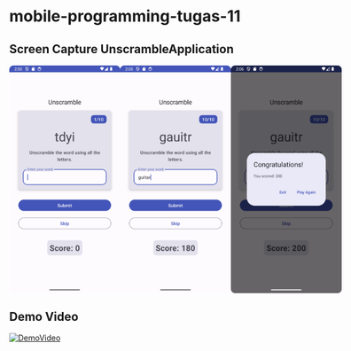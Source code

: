 # mobile-programming-tugas-11

## Screen Capture UnscrambleApplication

<div style="display: flex; justify-content: space-between;">
  <img src="UnscrambleApplication/Screenshot_20240604_140043.png" width="200">
  <img src="UnscrambleApplication/Screenshot_20240604_140540.png" width="200">
  <img src="UnscrambleApplication/Screenshot_20240604_140614.png" width="200">
</div>

## Demo Video

[![DemoVideo](https://img.youtube.com/vi/Qdob3JrBzA8/0.jpg)](https://www.youtube.com/watch?Qdob3JrBzA8)
